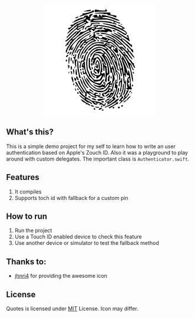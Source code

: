 <div style="text-align:center">
	<a href="https://raw.githubusercontent.com/tscholze/swift-touch-id-demo/master/logo.png">
		<img src="https://raw.githubusercontent.com/tscholze/swift-touch-id-demo/master/logo.png" height="300px" />
	</a>
</div>

## What's this?
This is a simple demo project for my self to learn how to write an user authentication based on Apple's Zouch ID. Also it was a playground to play around with custom delegates. The important class is `Authenticator.swift`.


## Features
1. It compiles
1. Supports toch id with fallback for a custom pin

## How to run
1. Run the project
1. Use a Touch ID enabled device to check this feature
1. Use another device or simulator to test the fallback method


## Thanks to:
* [jhnri4](https://openclipart.org/user-detail/jhnri4) for providing the awesome icon

## License 
Quotes is licensed under [MIT](https://en.wikipedia.org/wiki/MIT_License) License. Icon may differ. 
